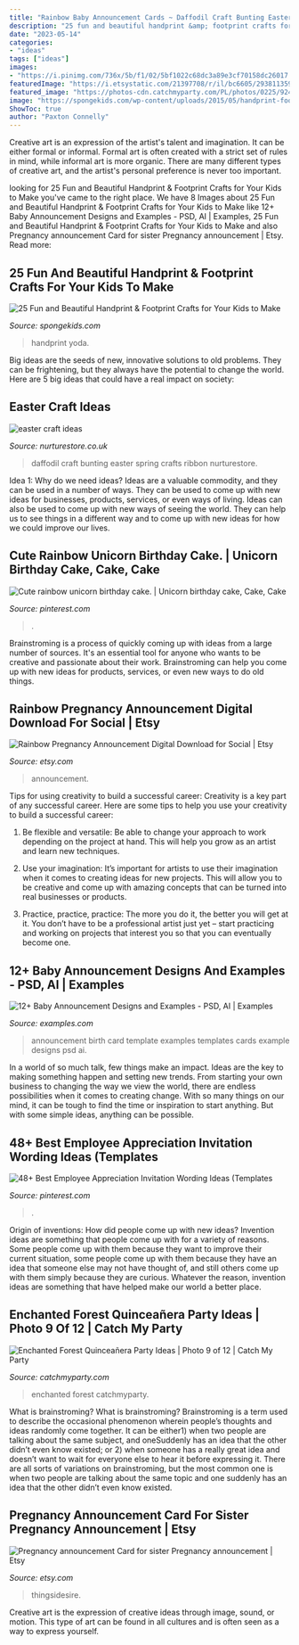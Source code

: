 ```yaml
---
title: "Rainbow Baby Announcement Cards ~ Daffodil Craft Bunting Easter Spring Crafts Ribbon Nurturestore"
description: "25 fun and beautiful handprint &amp; footprint crafts for your kids to make"
date: "2023-05-14"
categories:
- "ideas"
tags: ["ideas"]
images:
- "https://i.pinimg.com/736x/5b/f1/02/5bf1022c68dc3a89e3cf70158dc26017.jpg"
featuredImage: "https://i.etsystatic.com/21397708/r/il/bc6605/2938113599/il_fullxfull.2938113599_rznn.jpg"
featured_image: "https://photos-cdn.catchmyparty.com/PL/photos/0225/9240/image.jpeg"
image: "https://spongekids.com/wp-content/uploads/2015/05/handprint-footprint-crafts/31-handprint-footprint-crafts.jpg"
ShowToc: true
author: "Paxton Connelly"
---
```



Creative art is an expression of the artist's talent and imagination. It can be either formal or informal. Formal art is often created with a strict set of rules in mind, while informal art is more organic. There are many different types of creative art, and the artist's personal preference is never too important.

	

		
looking for 25 Fun and Beautiful Handprint &amp; Footprint Crafts for Your Kids to Make you've came to the right place. We have 8 Images about 25 Fun and Beautiful Handprint &amp; Footprint Crafts for Your Kids to Make like 12+ Baby Announcement Designs and Examples - PSD, AI | Examples, 25 Fun and Beautiful Handprint &amp; Footprint Crafts for Your Kids to Make and also Pregnancy announcement Card for sister Pregnancy announcement | Etsy. Read more:
		
    
## 25 Fun And Beautiful Handprint &amp; Footprint Crafts For Your Kids To Make

<img loading=lazy src="https://spongekids.com/wp-content/uploads/2015/05/handprint-footprint-crafts/31-handprint-footprint-crafts.jpg" onerror="this.onerror=null;this.src='https://tse2.mm.bing.net/th?id=OIP.DJKQM2tLX9XSEUfmsNoROQHaJ4&amp;pid=15.1';" alt="25 Fun and Beautiful Handprint &amp; Footprint Crafts for Your Kids to Make">

_Source: spongekids.com_

>handprint yoda. 

	

Big ideas are the seeds of new, innovative solutions to old problems. They can be frightening, but they always have the potential to change the world. Here are 5 big ideas that could have a real impact on society:

    
## Easter Craft Ideas

<img loading=lazy src="http://farm6.static.flickr.com/5029/5547999488_3f9a964228.jpg" onerror="this.onerror=null;this.src='https://tse1.mm.bing.net/th?id=OIP.RkaDAGyoXcj727HtPfAWngHaGL&amp;pid=15.1';" alt="easter craft ideas">

_Source: nurturestore.co.uk_

>daffodil craft bunting easter spring crafts ribbon nurturestore. 

	

Idea 1: Why do we need ideas?
Ideas are a valuable commodity, and they can be used in a number of ways. They can be used to come up with new ideas for businesses, products, services, or even ways of living. Ideas can also be used to come up with new ways of seeing the world. They can help us to see things in a different way and to come up with new ideas for how we could improve our lives.

    
## Cute Rainbow Unicorn Birthday Cake. | Unicorn Birthday Cake, Cake, Cake

<img loading=lazy src="https://i.pinimg.com/originals/df/a6/06/dfa606e4b69fd2bc87f54b07b0d0dfae.jpg" onerror="this.onerror=null;this.src='https://tse1.mm.bing.net/th?id=OIP.9AK3Vkw-m_JrNAjrNOlfxwHaJ4&amp;pid=15.1';" alt="Cute rainbow unicorn birthday cake. | Unicorn birthday cake, Cake, Cake">

_Source: pinterest.com_

>. 

	

Brainstroming is a process of quickly coming up with ideas from a large number of sources. It's an essential tool for anyone who wants to be creative and passionate about their work. Brainstroming can help you come up with new ideas for products, services, or even new ways to do old things.

    
## Rainbow Pregnancy Announcement Digital Download For Social | Etsy

<img loading=lazy src="https://i.etsystatic.com/21397708/r/il/bc6605/2938113599/il_fullxfull.2938113599_rznn.jpg" onerror="this.onerror=null;this.src='https://tse3.mm.bing.net/th?id=OIP.-6ul5s-rmQb7UpDLlXpyVQHaF7&amp;pid=15.1';" alt="Rainbow Pregnancy Announcement Digital Download for Social | Etsy">

_Source: etsy.com_

>announcement. 

	

Tips for using creativity to build a successful career:
Creativity is a key part of any successful career. Here are some tips to help you use your creativity to build a successful career:
1. Be flexible and versatile: Be able to change your approach to work depending on the project at hand. This will help you grow as an artist and learn new techniques.

2. Use your imagination: It’s important for artists to use their imagination when it comes to creating ideas for new projects. This will allow you to be creative and come up with amazing concepts that can be turned into real businesses or products.

3. Practice, practice, practice: The more you do it, the better you will get at it. You don’t have to be a professional artist just yet – start practicing and working on projects that interest you so that you can eventually become one.


    
## 12+ Baby Announcement Designs And Examples - PSD, AI | Examples

<img loading=lazy src="https://images.examples.com/wp-content/uploads/2018/05/Cute-Baby-Announcement-Card-Example.jpg" onerror="this.onerror=null;this.src='https://tse2.mm.bing.net/th?id=OIP.VqxkqDLgTRl-pzfvRNiqhAHaE3&amp;pid=15.1';" alt="12+ Baby Announcement Designs and Examples - PSD, AI | Examples">

_Source: examples.com_

>announcement birth card template examples templates cards example designs psd ai. 

	

In a world of so much talk, few things make an impact. Ideas are the key to making something happen and setting new trends. From starting your own business to changing the way we view the world, there are endless possibilities when it comes to creating change. With so many things on our mind, it can be tough to find the time or inspiration to start anything. But with some simple ideas, anything can be possible.

    
## 48+ Best Employee Appreciation Invitation Wording Ideas (Templates

<img loading=lazy src="https://i.pinimg.com/736x/5b/f1/02/5bf1022c68dc3a89e3cf70158dc26017.jpg" onerror="this.onerror=null;this.src='https://tse2.mm.bing.net/th?id=OIP.DhyAgu2bnPOliTK2Mg_eNAHaLG&amp;pid=15.1';" alt="48+ Best Employee Appreciation Invitation Wording Ideas (Templates">

_Source: pinterest.com_

>. 

	

Origin of inventions: How did people come up with new ideas?
Invention ideas are something that people come up with for a variety of reasons. Some people come up with them because they want to improve their current situation, some people come up with them because they have an idea that someone else may not have thought of, and still others come up with them simply because they are curious. Whatever the reason, invention ideas are something that have helped make our world a better place.

    
## Enchanted Forest Quinceañera Party Ideas | Photo 9 Of 12 | Catch My Party

<img loading=lazy src="https://photos-cdn.catchmyparty.com/PL/photos/0225/9240/image.jpeg" onerror="this.onerror=null;this.src='https://tse4.mm.bing.net/th?id=OIP.eyGlMcdX8XW5sYHjjkH5xAHaJ4&amp;pid=15.1';" alt="Enchanted Forest Quinceañera Party Ideas | Photo 9 of 12 | Catch My Party">

_Source: catchmyparty.com_

>enchanted forest catchmyparty. 

	

What is brainstroming?
What is brainstroming? Brainstroming is a term used to describe the occasional phenomenon wherein people’s thoughts and ideas randomly come together. It can be either1) when two people are talking about the same subject, and oneSuddenly has an idea that the other didn’t even know existed; or 2) when someone has a really great idea and doesn’t want to wait for everyone else to hear it before expressing it. There are all sorts of variations on brainstroming, but the most common one is when two people are talking about the same topic and one suddenly has an idea that the other didn’t even know existed.

    
## Pregnancy Announcement Card For Sister Pregnancy Announcement | Etsy

<img loading=lazy src="https://i.etsystatic.com/14898998/r/il/3cb97d/1510610949/il_1588xN.1510610949_lzof.jpg" onerror="this.onerror=null;this.src='https://tse2.mm.bing.net/th?id=OIP.AE026XfZ9aYvz_41oNmvzgHaJ3&amp;pid=15.1';" alt="Pregnancy announcement Card for sister Pregnancy announcement | Etsy">

_Source: etsy.com_

>thingsidesire. 

	

Creative art is the expression of creative ideas through image, sound, or motion. This type of art can be found in all cultures and is often seen as a way to express yourself.

